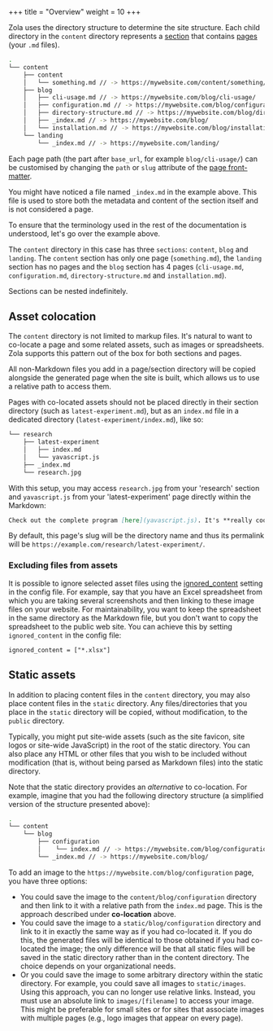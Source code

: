 +++
title = "Overview"
weight = 10
+++

Zola uses the directory structure to determine the site structure.
Each child directory in the `content` directory represents a [section](@/documentation/content/section.md)
that contains [pages](@/documentation/content/page.md) (your `.md` files).

```bash
.
└── content
    ├── content
    │   └── something.md // -> https://mywebsite.com/content/something/
    ├── blog
    │   ├── cli-usage.md // -> https://mywebsite.com/blog/cli-usage/
    │   ├── configuration.md // -> https://mywebsite.com/blog/configuration/
    │   ├── directory-structure.md // -> https://mywebsite.com/blog/directory-structure/
    │   ├── _index.md // -> https://mywebsite.com/blog/
    │   └── installation.md // -> https://mywebsite.com/blog/installation/
    └── landing
        └── _index.md // -> https://mywebsite.com/landing/
```

Each page path (the part after `base_url`, for example `blog/cli-usage/`) can be customised by changing the `path` or
`slug` attribute of the [page front-matter](@/documentation/content/page.md#front-matter).

You might have noticed a file named `_index.md` in the example above.
This file is used to store both the metadata and content of the section itself and is not considered a page.

To ensure that the terminology used in the rest of the documentation is understood, let's go over the example above.

The `content` directory in this case has three `sections`: `content`, `blog` and `landing`. The `content` section has only
one page (`something.md`), the `landing` section has no pages and the `blog` section has 4 pages (`cli-usage.md`,
`configuration.md`, `directory-structure.md` and `installation.md`).

Sections can be nested indefinitely.

## Asset colocation

The `content` directory is not limited to markup files. It's natural to want to co-locate a page and some related
assets, such as images or spreadsheets. Zola supports this pattern out of the box for both sections and pages.

All non-Markdown files you add in a page/section directory will be copied alongside the generated page when the site is
built, which allows us to use a relative path to access them.

Pages with co-located assets should not be placed directly in their section directory (such as `latest-experiment.md`), but
as an `index.md` file in a dedicated directory (`latest-experiment/index.md`), like so:


```bash
└── research
    ├── latest-experiment
    │   ├── index.md
    │   └── yavascript.js
    ├── _index.md
    └── research.jpg
```

With this setup, you may access `research.jpg` from your 'research' section
and `yavascript.js` from your 'latest-experiment' page directly within the Markdown:

```Markdown
Check out the complete program [here](yavascript.js). It's **really cool free-software**!
```

By default, this page's slug will be the directory name and thus its permalink will be `https://example.com/research/latest-experiment/`.

### Excluding files from assets

It is possible to ignore selected asset files using the
[ignored_content](@/documentation/getting-started/configuration.md) setting in the config file.
For example, say that you have an Excel spreadsheet from which you are taking several screenshots and
then linking to these image files on your website. For maintainability, you want to keep
the spreadsheet in the same directory as the Markdown file, but you don't want to copy the spreadsheet to
the public web site. You can achieve this by setting `ignored_content` in the config file:

```
ignored_content = ["*.xlsx"]
```

## Static assets

In addition to placing content files in the `content` directory, you may also place content
files in the `static` directory.  Any files/directories that you place in the `static` directory
will be copied, without modification, to the `public` directory.

Typically, you might put site-wide assets (such as the site favicon, site logos or site-wide
JavaScript) in the root of the static directory. You can also place any HTML or other files that
you wish to be included without modification (that is, without being parsed as Markdown files)
into the static directory.

Note that the static directory provides an _alternative_ to co-location.  For example, imagine that you
had the following directory structure (a simplified version of the structure presented above):

```bash
.
└── content
    └── blog
        ├── configuration
        │    └── index.md // -> https://mywebsite.com/blog/configuration/
        └── _index.md // -> https://mywebsite.com/blog/
```

To add an image to the `https://mywebsite.com/blog/configuration` page, you have three options:
 *  You could save the image to the `content/blog/configuration` directory and then link to it with a
 relative path from the `index.md` page.  This is the approach described under **co-location**
 above.
 *  You could save the image to a `static/blog/configuration` directory and link to it in exactly the
 same way as if you had co-located it. If you do this, the generated files will be identical to those
 obtained if you had co-located the image; the only difference will be that all static files will be saved in the
 static directory rather than in the content directory. The choice depends on your organizational needs.
 *  Or you could save the image to some arbitrary directory within the static directory. For example,
 you could save all images to `static/images`.  Using this approach, you can no longer use relative links. Instead,
 you must use an absolute link to `images/[filename]` to access your
 image. This might be preferable for small sites or for sites that associate images with
 multiple pages (e.g., logo images that appear on every page).
